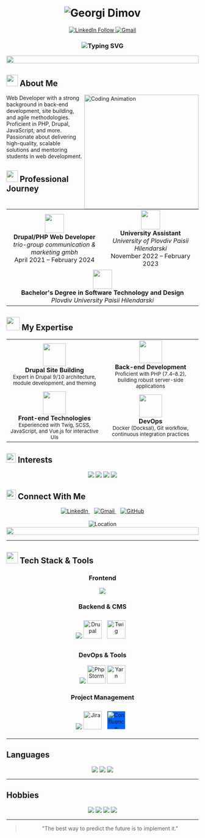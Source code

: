 # <div align="center"><img src="https://readme-typing-svg.demolab.com?font=Fira+Code&weight=700&size=30&duration=3000&pause=1000&color=6366F1&center=true&vCenter=true&repeat=false&width=500&height=70&lines=Georgi+Dimov" alt="Georgi Dimov" /></div>

<div align="center">
  <a href="https://www.linkedin.com/in/georgi-dimov-gd/">
    <img alt="LinkedIn Follow" src="https://img.shields.io/badge/Connect-0A66C2?style=for-the-badge&logo=linkedin&logoColor=white">
  </a>
  <a href="mailto:georgidimovkj781@gmail.com">
    <img alt="Gmail" src="https://img.shields.io/badge/Email_Me-EA4335?style=for-the-badge&logo=gmail&logoColor=white">
  </a>
  </div>

<h3 align="center">
  <img src="https://readme-typing-svg.demolab.com?font=Roboto&weight=500&size=22&duration=3000&pause=1000&color=38BDF8&center=true&vCenter=true&width=435&lines=Drupal+Developer;PHP+Developer;Web+Developer;t" alt="Typing SVG" />
</h3>

<div align="center">
  <img src="https://i.imgur.com/dBaSKWF.gif" height="20" width="100%">
</div>

## <img src="https://media2.giphy.com/media/QssGEmpkyEOhBCb7e1/giphy.gif" width="30"> About Me

<img align="right" width="300" src="https://i.giphy.com/media/qgQUggAC3Pfv687qPC/giphy.webp" alt="Coding Animation" />

Web Developer with a strong background in back-end development, site building, and agile methodologies. Proficient in PHP, Drupal, JavaScript, and more. Passionate about delivering high-quality, scalable solutions and mentoring students in web development.

## <img src="https://media.giphy.com/media/WFZvB7VIXBgiz3oDXE/giphy.gif" width="30"> Professional Journey

<div align="center">
  <table border="0">
    <tr>
      <td width="50%" align="center">
        <img src="https://img.icons8.com/color/48/000000/work.png" width="50" height="50"/>
        <br/>
        <strong>Drupal/PHP Web Developer</strong>
        <br/>
        <em>trio-group communication & marketing gmbh</em>
        <br/>
        April 2021 – February 2024
      </td>
      <td width="50%" align="center">
        <img src="https://img.icons8.com/color/48/000000/teacher.png" width="50" height="50"/>
        <br/>
        <strong>University Assistant</strong>
        <br/>
        <em>University of Plovdiv Paisii Hilendarski</em>
        <br/>
        November 2022 – February 2023
      </td>
    </tr>
    <tr>
      <td colspan="2" align="center">
        <img src="https://img.icons8.com/color/48/000000/graduation-cap.png" width="50" height="50"/>
        <br/>
        <strong>Bachelor's Degree in Software Technology and Design</strong>
        <br/>
        <em>Plovdiv University Paisii Hilendarski</em>
      </td>
    </tr>
  </table>
</div>

## <img src="https://media.giphy.com/media/jSKBmKkvo2dPQQtsR1/giphy.gif" width="35"> My Expertise

<div align="center">
  <table border="0">
    <tr>
      <td width="50%" align="center">
        <img src="https://media.giphy.com/media/vISmwpBJUNYzukTnVx/giphy.gif" width="60" height="60">
        <br>
        <strong>Drupal Site Building</strong>
        <br>
        <small>Expert in Drupal 9/10 architecture, module development, and theming</small>
      </td>
      <td width="50%" align="center">
        <img src="https://media.giphy.com/media/ln7z2eWriiQAllfVcn/giphy.gif" width="60" height="60">
        <br>
        <strong>Back-end Development</strong>
        <br>
        <small>Proficient with PHP (7.4–8.2), building robust server-side applications</small>
      </td>
    </tr>
    <tr>
      <td width="50%" align="center">
        <img src="https://media.giphy.com/media/fsEaZldNC8A1PJ3mwp/giphy.gif" width="60" height="60">
        <br>
        <strong>Front-end Technologies</strong>
        <br>
        <small>Experienced with Twig, SCSS, JavaScript, and Vue.js for interactive UIs</small>
      </td>
      <td width="50%" align="center">
        <img src="https://media.giphy.com/media/kH1DBkPNyZPOk0BxrM/giphy.gif" width="60" height="60">
        <br>
        <strong>DevOps</strong>
        <br>
        <small>Docker (Docksal), Git workflow, continuous integration practices</small>
      </td>
    </tr>
  </table>
</div>

## <img src="https://media.giphy.com/media/UVG0BN8TOMKkPOJS6e/giphy.gif" width="25"> Interests

<div align="center">
  <img src="https://img.shields.io/badge/Web_Development-20232A?style=for-the-badge&logo=react&logoColor=61DAFB" />
  <img src="https://img.shields.io/badge/CMS_Technologies-FF6C37?style=for-the-badge&logo=drupal&logoColor=white" />
  <img src="https://img.shields.io/badge/Testing_&_QA-14B8A6?style=for-the-badge&logo=testcafe&logoColor=white" />
  <img src="https://img.shields.io/badge/Team_Collaboration-2684FF?style=for-the-badge&logo=trello&logoColor=white" />
</div>

## <img src="https://media.giphy.com/media/MIGbtLZoVjbl0bYbAd/giphy.gif" width="25"> Connect With Me

<div align="center">
  <a href="https://www.linkedin.com/in/georgi-dimov-gd/">
    <img src="https://img.shields.io/badge/linkedin-%230077B5.svg?&style=for-the-badge&logo=linkedin&logoColor=white" alt="LinkedIn" />
  </a>&nbsp;&nbsp;
  <a href="mailto:georgidimovkj781@gmail.com">
    <img src="https://img.shields.io/badge/gmail-%23D14836.svg?&style=for-the-badge&logo=gmail&logoColor=white" alt="Gmail" />
  </a>&nbsp;&nbsp;
  <a href="https://github.com/georgi-dimov-781">
    <img src="https://img.shields.io/badge/github-%23181717.svg?&style=for-the-badge&logo=github&logoColor=white" alt="GitHub" />
  </a>
  <br><br>
  <img src="https://img.shields.io/badge/Location-Plovdiv,%20Bulgaria-4B5563?style=for-the-badge&logo=google-maps&logoColor=white" alt="Location" />
</div>

<div align="center">
  <img src="https://i.imgur.com/dBaSKWF.gif" height="20" width="100%">
</div>

---

## <img src="https://media.giphy.com/media/TEnXkcsHrP4YedChhA/giphy.gif" width="30"> Tech Stack & Tools

<div align="center">
  <h3>Frontend</h3>
  <img src="https://skillicons.dev/icons?i=js,vue,html,css,scss" />

  <h3>Backend & CMS</h3>
  <img src="https://skillicons.dev/icons?i=php,mysql" />
  <img src="https://www.drupal.org/files/druplicon-small.png" alt="Drupal" width="48" height="48" />
  <img src="https://www.svgrepo.com/show/374142/twig.svg" alt="Twig" width="48" height="48" style="margin: 10px" />

  <h3>DevOps & Tools</h3>
  <img src="https://skillicons.dev/icons?i=git,docker,gitlab,bitbucket,vscode" />
  <img src="https://resources.jetbrains.com/storage/products/phpstorm/img/meta/phpstorm_logo_300x300.png" width="48" height="48" title="PhpStorm" />
  <img src="https://cdn.jsdelivr.net/gh/devicons/devicon/icons/yarn/yarn-original.svg" width="48" height="48" title="Yarn" />

  <h3>Project Management</h3>
  <img src="https://skillicons.dev/icons?i=github" />
  <img src="https://cdn.jsdelivr.net/gh/devicons/devicon/icons/jira/jira-original.svg" width="48" height="48" title="Jira" />
<img src="https://www.svgrepo.com/show/509866/confluence.svg" alt="Confluence" width="48" height="48" style="background: #0065FF; margin: 10px;" />
</div>

---

## Languages

<div align="center">
  <img src="https://img.shields.io/badge/Bulgarian-Native-green?style=flat-square" />
  <img src="https://img.shields.io/badge/English-Fluent-blue?style=flat-square" />
  <img src="https://img.shields.io/badge/German-Intermediate-yellow?style=flat-square" />
</div>

---

## Hobbies

<div align="center">
  <img src="https://img.shields.io/badge/📱-Information_Technologies-blue?style=for-the-badge" />
  <img src="https://img.shields.io/badge/🚲-Bicycling-green?style=for-the-badge" />
  <img src="https://img.shields.io/badge/🎣-Fishing-teal?style=for-the-badge" />
  <img src="https://img.shields.io/badge/⚽-Football-red?style=for-the-badge" />
</div>

---

<div align="center">
  <blockquote>
    "The best way to predict the future is to implement it."
  </blockquote>
</div>

